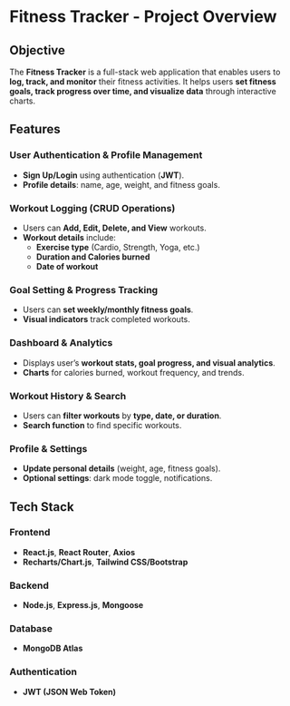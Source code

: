 # Fitness Tracker - Project Overview

## Objective
The **Fitness Tracker** is a full-stack web application that enables users to **log, track, and monitor** their fitness activities. It helps users **set fitness goals, track progress over time, and visualize data** through interactive charts.

## Features

### User Authentication & Profile Management
- **Sign Up/Login** using authentication (**JWT**).
- **Profile details**: name, age, weight, and fitness goals.

### Workout Logging (CRUD Operations)
- Users can **Add, Edit, Delete, and View** workouts.
- **Workout details** include:
  - **Exercise type** (Cardio, Strength, Yoga, etc.)
  - **Duration and Calories burned**
  - **Date of workout**

### Goal Setting & Progress Tracking
- Users can **set weekly/monthly fitness goals**.
- **Visual indicators** track completed workouts.

### Dashboard & Analytics
- Displays user’s **workout stats, goal progress, and visual analytics**.
- **Charts** for calories burned, workout frequency, and trends.

### Workout History & Search
- Users can **filter workouts** by **type, date, or duration**.
- **Search function** to find specific workouts.

### Profile & Settings
- **Update personal details** (weight, age, fitness goals).
- **Optional settings**: dark mode toggle, notifications.

## Tech Stack

### Frontend
- **React.js**, **React Router**, **Axios**
- **Recharts/Chart.js**, **Tailwind CSS/Bootstrap**

### Backend
- **Node.js**, **Express.js**, **Mongoose**

### Database
- **MongoDB Atlas**

### Authentication
- **JWT (JSON Web Token)**
